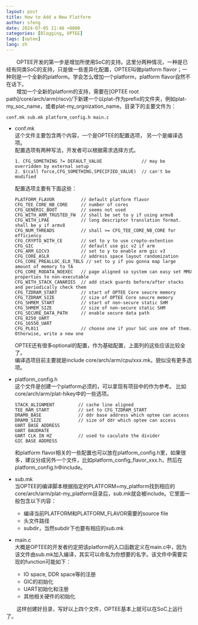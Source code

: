 ```yaml
---
layout: post
title: How to Add a New Flatform
author: sfeng
date: 2024-07-05 11:48 +0800
categories: [Blogging, OPTEE]
tags: [optee]
lang: zh
---
```

&emsp;&emsp;OPTEE开发的第一步是增加所使用SoC的支持。这里分两种情况，一种是已经有同类SoC的支持，只是做一些差异化配置，OPTEE叫做platform flavor；一种则是一个全新的platform。学会怎么增加一个platform，platform flavor自然不在话下。  
&emsp;&emsp;增加一个全新的platform的支持，需要在[OPTEE root path]/core/arch/arm(riscv)/下新建一个以plat-作为prefix的文件夹，例如plat-my_soc_name，或者plat-my_orgnization_name。目录下的主要文件为：  
```
conf.mk sub.mk platform_config.h main.c
```
- conf.mk  
  这个文件主要包含两个内容，一个是OPTEE的配置选项， 另一个是编译选项。  
  配置选项有两种写法，开发者可以根据需求选择方式。  
  ```
  1. CFG_SOMETHING ?= DEFAULT_VALUE               // may be overridden by external setup
  2. $(call force,CFG_SOMETHING,SPECIFIED_VALUE)  // can't be modified
  ```  

  配置选项主要有下面这些：  
  ```
  PLATFORM_FLAVOR          // default platform flavor
  CFG_TEE_CORE_NB_CORE     // number of cores
  CFG_GENERIC_BOOT         // seems not used
  CFG_WITH_ARM_TRUSTED_FW  // shall be set to y if using armv8
  CFG_WITH_LPAE            // long descriptor translation format. shall be y if armv8
  CFG_NUM_THREADS          // shall >= CFG_TEE_CORE_NB_CORE for efficiency
  CFG_CRYPTO_WITH_CE       // set to y to use cropto-extention
  CFG_GIC                  // default use gic v2 if arm
  CFG_ARM_GICV3            // set to y to enable arm gic v3
  CFG_CORE_ASLR            // address space layout randomization
  CFG_CORE_PREALLOC_EL0_TBLS // set to y if you gonna map large amount of memory to TA
  CFG_CORE_RODATA_NOEXEC   // page aligned so system can easy set MMU properties to non-executable
  CFG_WITH_STACK_CANARIES  // add stack guards before/after stacks and periodically check them
  CFG_TZDRAM_START         // start of OPTEE Core seucre memory
  CFG_TZDRAM_SIZE          // size of OPTEE Core seucre memory
  CFG_SHMEM_START          // start of non-secure static SHM
  CFG_SHMEM_SIZE           // size of non-secure static SHM
  CFG_SECURE_DATA_PATH     // enable secure data path
  CFG_8250_UART
  CFG_16550_UART
  CFG_PL011                // choose one if your SoC use one of them. Otherwise, write a new one
  ```

  OPTEE还有很多optional的配置，作为基础配置，上面列的这些应该比较全了。  
  编译选项目前主要就是include core/arch/arm/cpu/xxx.mk。貌似没有更多选项。  
- platform_config.h  
  这个文件是创建一个platform必须的，可以拿现有项目中的作为参考。  比如core/arch/arm/plat-hikey中的一些选项。
  ```
  STACK_ALIGNMENT         // cache line aligned
  TEE_RAM_START           // set to CFG_TZDRAM_START
  DRAM0_BASE              // ddr base address which optee can access
  DRAM0_SIZE              // size of ddr which optee can access
  UART BASE ADDRESS
  UART BAUDRATE
  UART CLK IN HZ          // used to caculate the divider
  GIC BASE ADDRESS
  ```

  和platform flavor相关的一些配置也可以放在platform_config.h里，如果很多，建议分成另外一个文件，比如platform_config_flavor_xxx.h，然后在platform_config.h中include。  
- sub.mk  
  当OPTEE的编译脚本根据指定的PLATFORM=my_platform找到相应的core/arch/arm/plat-my_platform目录后，sub.mk就会被include。它里面一般包含以下内容：  
  - 编译当前PLATFORM和PLATFORM_FLAVOR需要的source file
  - 头文件路径
  - subdir，当然subdir下也要有相应的sub.mk  
- main.c  
  大概是OPTEE的开发者约定把该platform的入口函数定义在main.c中，因为该文件由sub.mk加入编译，其实可以命名为你想要的名字。该文件中需要实现的function可能如下：  
  - IO space, DDR space等的注册
  - GIC的初始化
  - UART初始化和注册
  - 其他相关硬件的初始化  

&emsp;&emsp;这样创建好目录，写好以上四个文件，OPTEE基本上就可以在SoC上运行了。